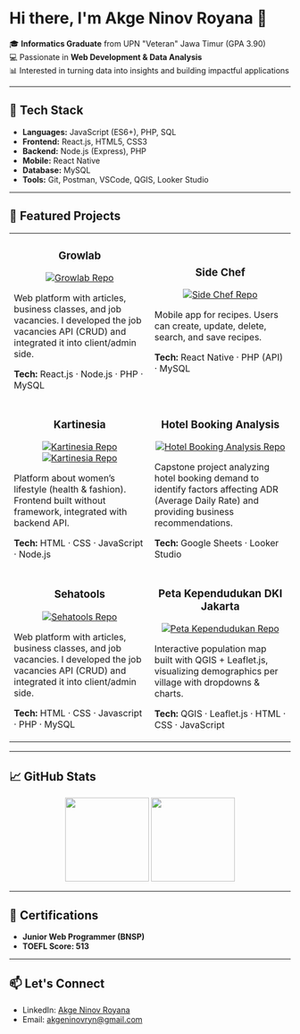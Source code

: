 # Hi there, I'm Akge Ninov Royana 👋

🎓 **Informatics Graduate** from UPN "Veteran" Jawa Timur (GPA 3.90)  
💻 Passionate in **Web Development & Data Analysis**  
📊 Interested in turning data into insights and building impactful applications  

---

## 🔧 Tech Stack
- **Languages:** JavaScript (ES6+), PHP, SQL  
- **Frontend:** React.js, HTML5, CSS3  
- **Backend:** Node.js (Express), PHP  
- **Mobile:** React Native  
- **Database:** MySQL
- **Tools:** Git, Postman, VSCode, QGIS, Looker Studio

---

## 🚀 Featured Projects

<div align="center">

  <table>
    <tr>
      <td width="50%">
        <h3 align="center">Growlab</h3>
        <p align="center">
          <a href="https://github.com/akgeninov/growlab" target="_blank">
            <img src="https://img.shields.io/badge/Repo-Growlab-blue?style=for-the-badge&logo=github" alt="Growlab Repo"/>
          </a>
        </p>
        <p>Web platform with articles, business classes, and job vacancies. I developed the job vacancies API (CRUD) and integrated it into client/admin side.</p>
        <p><b>Tech:</b> React.js · Node.js · PHP · MySQL</p>
      </td>
      <td width="50%">
        <h3 align="center">Side Chef</h3>
        <p align="center">
          <a href="https://github.com/akgeninov/sideChef" target="_blank">
            <img src="https://img.shields.io/badge/Repo-SideChef-blue?style=for-the-badge&logo=github" alt="Side Chef Repo"/>
          </a>
        </p>
        <p>Mobile app for recipes. Users can create, update, delete, search, and save recipes.</p>
        <p><b>Tech:</b> React Native · PHP (API) · MySQL</p>
      </td>
    </tr>
    <tr>
      <td width="50%">
        <h3 align="center">Kartinesia</h3>
        <p align="center">
          <a href="https://github.com/akgeninov/Kartinesia-fe" target="_blank">
            <img src="https://img.shields.io/badge/Repo-Kartinesia (frontend)-blue?style=for-the-badge&logo=github" alt="Kartinesia Repo"/>
          </a>
          <a href="https://github.com/akgeninov/Kartinesia-be" target="_blank">
            <img src="https://img.shields.io/badge/Repo-Kartinesia (backend)-blue?style=for-the-badge&logo=github" alt="Kartinesia Repo"/>
          </a>
        </p>
        <p>Platform about women’s lifestyle (health & fashion). Frontend built without framework, integrated with backend API.</p>
        <p><b>Tech:</b> HTML · CSS · JavaScript · Node.js</p>
      </td>
      <td width="50%">
        <h3 align="center">Hotel Booking Analysis</h3>
        <p align="center">
          <a href="https://github.com/akgeninov/hotel-booking-demand-analysis" target="_blank">
            <img src="https://img.shields.io/badge/Repo-Hotel Booking Analysis-blue?style=for-the-badge&logo=github" alt="Hotel Booking Analysis Repo"/>
          </a>
        </p>
        <p>Capstone project analyzing hotel booking demand to identify factors affecting ADR (Average Daily Rate) and providing business recommendations.</p>
        <p><b>Tech:</b> Google Sheets · Looker Studio</p>
      </td>
    </tr>
    <tr>
      <td width="50%">
        <h3 align="center">Sehatools</h3>
        <p align="center">
          <a href="https://github.com/akgeninov/sehatools" target="_blank">
            <img src="https://img.shields.io/badge/Repo-Sehatools-blue?style=for-the-badge&logo=github" alt="Sehatools Repo"/>
          </a>
        </p>
        <p>Web platform with articles, business classes, and job vacancies. I developed the job vacancies API (CRUD) and integrated it into client/admin side.</p>
        <p><b>Tech:</b> HTML · CSS · Javascript · PHP · MySQL</p>
      </td>
      <td width="50%">
        <h3 align="center">Peta Kependudukan DKI Jakarta</h3>
        <p align="center">
          <a href="https://github.com/akgeninov/Peta-Kependudukan-DKI-Jakarta" target="_blank">
            <img src="https://img.shields.io/badge/Repo-Peta Penduduk-blue?style=for-the-badge&logo=github" alt="Peta Kependudukan Repo"/>
          </a>
        </p>
        <p>Interactive population map built with QGIS + Leaflet.js, visualizing demographics per village with dropdowns & charts.</p>
        <p><b>Tech:</b> QGIS · Leaflet.js · HTML · CSS · JavaScript</p>
      </td>
    </tr>
  </table>

</div>

---

## 📈 GitHub Stats
<p align="center">
  <img src="https://github-readme-stats.vercel.app/api?username=akgeninov&show_icons=true&theme=tokyonight" height="150" />
  <img src="https://github-readme-stats.vercel.app/api/top-langs/?username=akgeninov&layout=compact&theme=tokyonight" height="150" />
</p>

---

## 🎯 Certifications
- **Junior Web Programmer (BNSP)**  
- **TOEFL Score: 513**  

---

## 📫 Let's Connect
- LinkedIn: [Akge Ninov Royana](https://www.linkedin.com/in/akge-ninov)  
- Email: akgeninovryn@gmail.com  
